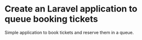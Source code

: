 # Create an Laravel application to queue booking tickets
Simple application to book tickets and reserve them in a queue.
